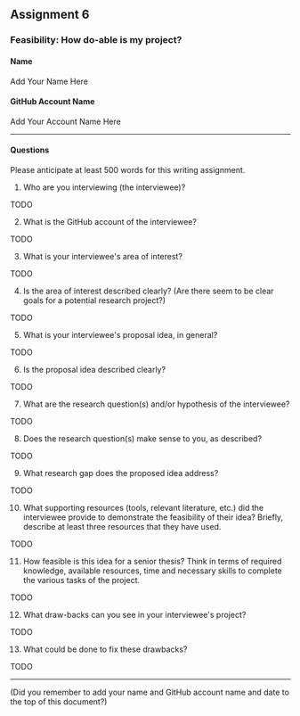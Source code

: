## Assignment 6
### Feasibility: How do-able is my project?

#### Name
Add Your Name Here

#### GitHub Account Name
Add Your Account Name Here

---
#### Questions
Please anticipate at least 500 words for this writing assignment.

1. Who are you interviewing (the interviewee)?

TODO

2. What is the GitHub account of the interviewee?

TODO

3. What is your interviewee's area of interest?

TODO

4. Is the area of interest described clearly? (Are there seem to be clear goals for a potential research project?)

TODO

5. What is your interviewee's proposal idea, in general?

TODO

6. Is the proposal idea described clearly?

TODO

7. What are the research question(s) and/or hypothesis of the interviewee?

TODO

8. Does the research question(s) make sense to you, as described?

TODO

9. What research gap does the proposed idea address?

TODO

10. What supporting resources (tools, relevant literature, etc.) did the interviewee provide to demonstrate the feasibility of their idea? Briefly, describe at least three resources that they have used.

TODO

11. How feasible is this idea for a senior thesis? Think in terms of required knowledge, available resources, time and necessary skills to complete the various tasks of the project.

TODO

12. What draw-backs can you see in your interviewee's project?

TODO

13. What could be done to fix these drawbacks?

TODO

---

(Did you remember to add your name and GitHub account name and date to the top of this document?)
